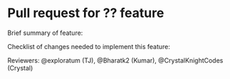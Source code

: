 # Pull request for ?? feature
Brief summary of feature:



Checklist of changes needed to implement this feature:



Reviewers: @exploratum (TJ), @Bharatk2 (Kumar), @CrystalKnightCodes (Crystal)
